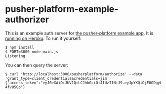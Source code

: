 # pusher-platform-example-authorizer

This is an example auth server for [the pusher-platform example app](https://pusher.github.io/pusher-platform-js/example.html). It is [running on Heroku](https://platform-example-authorizer.herokuapp.com/). To run it yourself:

```
$ npm install
$ PORT=3000 node main.js
Listening
```

You can then query the server:

```
$ curl 'http://localhost:3000/pusherplatform/authorize' --data 'grant_type=client_credentials&credentials=jim'
{"access_token":"eyJ0eXAiOiJKV1QiLCJhbGciOiJIUzI1NiJ9.eyJpYXQiOjE0ODgyOTg3MzgsImV4cCI6MTQ4ODM4NTEzOCwiaXNzIjoia2V5cy9jZmFiZGM2Zi1jMjU2LTRhOTMtYmUzNi1jMmE5NDVlYjEyNTMiLCJhcHAiOiIyZWZiNzIxZS0wOTBiLTRlZGEtYmMyYy1mNmMxMzExMjA4ZjYiLCJzdWIiOiJqaW0ifQ.s0A7Iav9_uNnnwEa22cVvXFCaKfrHDxZ_qa-4fv85Co"}
```
